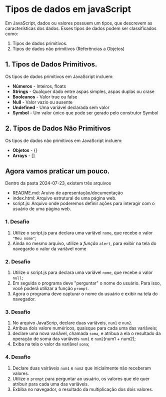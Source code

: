 # Tipos de dados em javaScript

Em JavaScript, dados ou valores possuem um tipos, que descrevem as características dos dados. Esses tipos de dados podem ser classificados como: 

1. Tipos de dados primitivos.
2. Tipos de dados não primitivos (Referências a Objetos)

## 1. Tipos de Dados Primitivos.

Os tipos de dados primitivos em JavaScript incluem:

- **Números** - Inteiros, floats
- **Strings** - Qualquer dado entre aspas simples, aspas duplas ou crase
- **Booleanos** - Valor true ou false
- **Null** - Valor vazio ou ausente
- **Undefined** - Uma variável declarada sem valor
- **Symbol** - Um valor único que pode ser gerado pelo construtor Symbol

## 2. Tipos de Dados Não Primitivos
Os tipos de dados não primitivos em JavaScript incluem:

- **Objetos** - {}
- **Arrays** - []

## Agora vamos praticar um pouco.
Dentro da pasta 2024-07-23, existem três arquivos
- README.md: Aruivo de apresentação/documentação
- index.html: Arquivo estrutural de uma página web. 
- script.js: Arquivo onde poderemos definir ações para interagir com o usuário de uma página web.

### 1. Desafio

 1. Utilize o script.js para declara uma variâvel `nome`, que recebe o valor `"Meu nome"`;
 2. Ainda no mesmo arquivo, utilize a *função*  `alert`, para exibir na tela do navegardo o valor da variâvel nome 

### 2. Desafio
1. Utilize o script.js para declara uma variâvel `nome`, que recebe o valor `null`;
2. Em seguida o programa deve "perguntar" o nome do usuário. Para isso, você poderá utilizar a função `prompt`.
3. Agora o programa deve capturar o nome do usuário e exibir na tela do navegador.
### 3. Desafio
1. No arquivo JavaScrip, declare duas variâveis, `num1` e `num2`.
2. Atribua dois valore numéricos, quaisque para cada uma das variâveis;
3. declare uma nova variâvel, chamada `soma`, e atribua a ela o resultado da operação de soma das variâveis `num1` e `num2`(num1 + num2);
4. Exiba na tela o valor da variâvel `soma`; 
### 4. Desafio
1. Declare duas vairâveis `num1` e `num2` que inicialmente não receberam valores.
2. Utilize o `prompt` para perguntar ao usuário, os valores que ele quer atribuir para cada uma das variâveis.
3. Exbiba no navegador, o resultado  da multiplicação dos dois valores.  